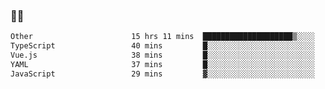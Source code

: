 ### 👨‍💻

<!--START_SECTION:waka-->

```txt
Other                      15 hrs 11 mins  ████████████████████▒░░░░   81.36 %
TypeScript                 40 mins         █░░░░░░░░░░░░░░░░░░░░░░░░   03.60 %
Vue.js                     38 mins         █░░░░░░░░░░░░░░░░░░░░░░░░   03.42 %
YAML                       37 mins         █░░░░░░░░░░░░░░░░░░░░░░░░   03.35 %
JavaScript                 29 mins         ▓░░░░░░░░░░░░░░░░░░░░░░░░   02.60 %
```

<!--END_SECTION:waka-->
